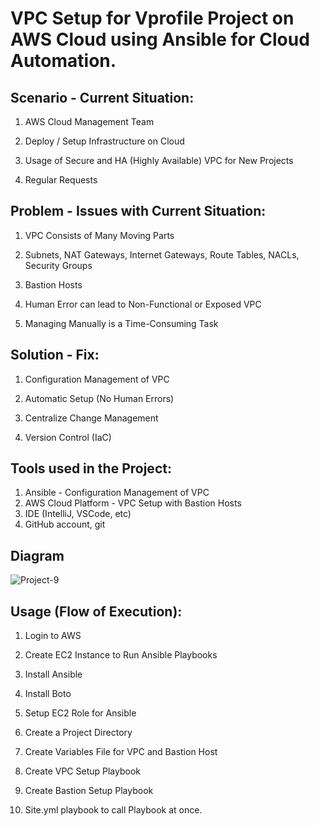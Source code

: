 # VPC Setup for Vprofile Project on AWS Cloud using Ansible for Cloud Automation.

## Scenario - Current Situation:

1.	AWS Cloud Management Team

2.	Deploy / Setup Infrastructure on Cloud

3.	Usage of Secure and HA (Highly Available) VPC for New Projects

4.	Regular Requests

## Problem - Issues with Current Situation:

1.	VPC Consists of Many Moving Parts

2.	Subnets, NAT Gateways, Internet Gateways, Route Tables, NACLs, Security Groups

3.	Bastion Hosts

4.	Human Error can lead to Non-Functional or Exposed VPC

5.	Managing Manually is a Time-Consuming Task

## Solution - Fix:

1.	Configuration Management of VPC

2.	Automatic Setup (No Human Errors)

3.	Centralize Change Management

4.	Version Control (IaC)

## Tools used in the Project:

1.	Ansible - Configuration Management of VPC
2.	AWS Cloud Platform - VPC Setup with Bastion Hosts
3.	IDE (IntelliJ, VSCode, etc)
4.	GitHub account, git

## Diagram
![Project-9](https://user-images.githubusercontent.com/73986565/235444535-47d627b3-d22f-4b36-a3be-361c143def00.png)

## Usage (Flow of Execution):


1.	Login to AWS 

2.	Create EC2 Instance to Run Ansible Playbooks

3.	Install Ansible

4.	Install Boto

5.	Setup EC2 Role for Ansible

6.	Create a Project Directory

7.	Create Variables File for VPC and Bastion Host

8.	Create VPC Setup Playbook

9.	Create Bastion Setup Playbook

10.	Site.yml playbook to call Playbook at once.
